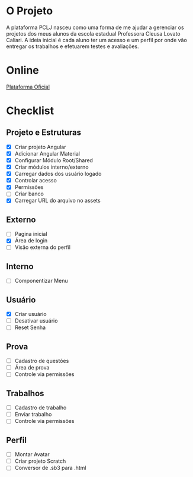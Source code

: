 # O Projeto
A plataforma PCLJ nasceu como uma forma de me ajudar a gerenciar os projetos dos meus alunos da escola estadual Professora Cleusa Lovato Caliari. A ideia inicial é cada aluno ter um acesso e um perfil por onde vão entregar os trabalhos e efetuarem testes e avaliações.

# Online
[Plataforma Oficial](https://www.pclj.com.br/)

# Checklist
## Projeto e Estruturas
- [X] Criar projeto Angular
- [X] Adicionar Angular Material
- [X] Configurar Módulo Root/Shared
- [X] Criar módulos interno/externo
- [X] Carregar dados dos usuário logado
- [X] Controlar acesso
- [X] Permissões
- [ ] Criar banco
- [X] Carregar URL do arquivo no assets

## Externo
- [ ] Pagina inicial
- [X] Área de login
- [ ] Visão externa do perfil

## Interno
- [ ] Componentizar Menu

## Usuário
- [X] Criar usuário
- [ ] Desativar usuário
- [ ] Reset Senha

## Prova
- [ ] Cadastro de questões
- [ ] Área de prova
- [ ] Controle via permissões

## Trabalhos
- [ ] Cadastro de trabalho
- [ ] Enviar trabalho
- [ ] Controle via permissões

## Perfil
- [ ] Montar Avatar
- [ ] Criar projeto Scratch
- [ ] Conversor de .sb3 para .html